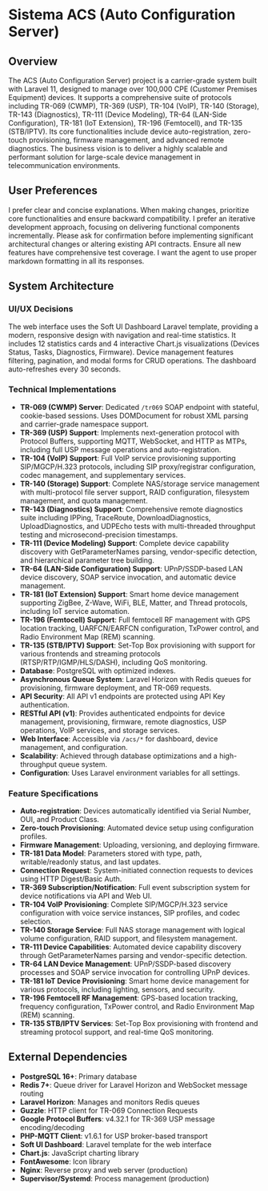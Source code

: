 # Sistema ACS (Auto Configuration Server)

## Overview
The ACS (Auto Configuration Server) project is a carrier-grade system built with Laravel 11, designed to manage over 100,000 CPE (Customer Premises Equipment) devices. It supports a comprehensive suite of protocols including TR-069 (CWMP), TR-369 (USP), TR-104 (VoIP), TR-140 (Storage), TR-143 (Diagnostics), TR-111 (Device Modeling), TR-64 (LAN-Side Configuration), TR-181 (IoT Extension), TR-196 (Femtocell), and TR-135 (STB/IPTV). Its core functionalities include device auto-registration, zero-touch provisioning, firmware management, and advanced remote diagnostics. The business vision is to deliver a highly scalable and performant solution for large-scale device management in telecommunication environments.

## User Preferences
I prefer clear and concise explanations. When making changes, prioritize core functionalities and ensure backward compatibility. I prefer an iterative development approach, focusing on delivering functional components incrementally. Please ask for confirmation before implementing significant architectural changes or altering existing API contracts. Ensure all new features have comprehensive test coverage. I want the agent to use proper markdown formatting in all its responses.

## System Architecture

### UI/UX Decisions
The web interface uses the Soft UI Dashboard Laravel template, providing a modern, responsive design with navigation and real-time statistics. It includes 12 statistics cards and 4 interactive Chart.js visualizations (Devices Status, Tasks, Diagnostics, Firmware). Device management features filtering, pagination, and modal forms for CRUD operations. The dashboard auto-refreshes every 30 seconds.

### Technical Implementations
- **TR-069 (CWMP) Server**: Dedicated `/tr069` SOAP endpoint with stateful, cookie-based sessions. Uses DOMDocument for robust XML parsing and carrier-grade namespace support.
- **TR-369 (USP) Support**: Implements next-generation protocol with Protocol Buffers, supporting MQTT, WebSocket, and HTTP as MTPs, including full USP message operations and auto-registration.
- **TR-104 (VoIP) Support**: Full VoIP service provisioning supporting SIP/MGCP/H.323 protocols, including SIP proxy/registrar configuration, codec management, and supplementary services.
- **TR-140 (Storage) Support**: Complete NAS/storage service management with multi-protocol file server support, RAID configuration, filesystem management, and quota management.
- **TR-143 (Diagnostics) Support**: Comprehensive remote diagnostics suite including IPPing, TraceRoute, DownloadDiagnostics, UploadDiagnostics, and UDPEcho tests with multi-threaded throughput testing and microsecond-precision timestamps.
- **TR-111 (Device Modeling) Support**: Complete device capability discovery with GetParameterNames parsing, vendor-specific detection, and hierarchical parameter tree building.
- **TR-64 (LAN-Side Configuration) Support**: UPnP/SSDP-based LAN device discovery, SOAP service invocation, and automatic device management.
- **TR-181 (IoT Extension) Support**: Smart home device management supporting ZigBee, Z-Wave, WiFi, BLE, Matter, and Thread protocols, including IoT service automation.
- **TR-196 (Femtocell) Support**: Full femtocell RF management with GPS location tracking, UARFCN/EARFCN configuration, TxPower control, and Radio Environment Map (REM) scanning.
- **TR-135 (STB/IPTV) Support**: Set-Top Box provisioning with support for various frontends and streaming protocols (RTSP/RTP/IGMP/HLS/DASH), including QoS monitoring.
- **Database**: PostgreSQL with optimized indexes.
- **Asynchronous Queue System**: Laravel Horizon with Redis queues for provisioning, firmware deployment, and TR-069 requests.
- **API Security**: All API v1 endpoints are protected using API Key authentication.
- **RESTful API (v1)**: Provides authenticated endpoints for device management, provisioning, firmware, remote diagnostics, USP operations, VoIP services, and storage services.
- **Web Interface**: Accessible via `/acs/*` for dashboard, device management, and configuration.
- **Scalability**: Achieved through database optimizations and a high-throughput queue system.
- **Configuration**: Uses Laravel environment variables for all settings.

### Feature Specifications
- **Auto-registration**: Devices automatically identified via Serial Number, OUI, and Product Class.
- **Zero-touch Provisioning**: Automated device setup using configuration profiles.
- **Firmware Management**: Uploading, versioning, and deploying firmware.
- **TR-181 Data Model**: Parameters stored with type, path, writable/readonly status, and last updates.
- **Connection Request**: System-initiated connection requests to devices using HTTP Digest/Basic Auth.
- **TR-369 Subscription/Notification**: Full event subscription system for device notifications via API and Web UI.
- **TR-104 VoIP Provisioning**: Complete SIP/MGCP/H.323 service configuration with voice service instances, SIP profiles, and codec selection.
- **TR-140 Storage Service**: Full NAS storage management with logical volume configuration, RAID support, and filesystem management.
- **TR-111 Device Capabilities**: Automated device capability discovery through GetParameterNames parsing and vendor-specific detection.
- **TR-64 LAN Device Management**: UPnP/SSDP-based discovery processes and SOAP service invocation for controlling UPnP devices.
- **TR-181 IoT Device Provisioning**: Smart home device management for various protocols, including lighting, sensors, and security.
- **TR-196 Femtocell RF Management**: GPS-based location tracking, frequency configuration, TxPower control, and Radio Environment Map (REM) scanning.
- **TR-135 STB/IPTV Services**: Set-Top Box provisioning with frontend and streaming protocol support, and real-time QoS monitoring.

## External Dependencies
- **PostgreSQL 16+**: Primary database
- **Redis 7+**: Queue driver for Laravel Horizon and WebSocket message routing
- **Laravel Horizon**: Manages and monitors Redis queues
- **Guzzle**: HTTP client for TR-069 Connection Requests
- **Google Protocol Buffers**: v4.32.1 for TR-369 USP message encoding/decoding
- **PHP-MQTT Client**: v1.6.1 for USP broker-based transport
- **Soft UI Dashboard**: Laravel template for the web interface
- **Chart.js**: JavaScript charting library
- **FontAwesome**: Icon library
- **Nginx**: Reverse proxy and web server (production)
- **Supervisor/Systemd**: Process management (production)